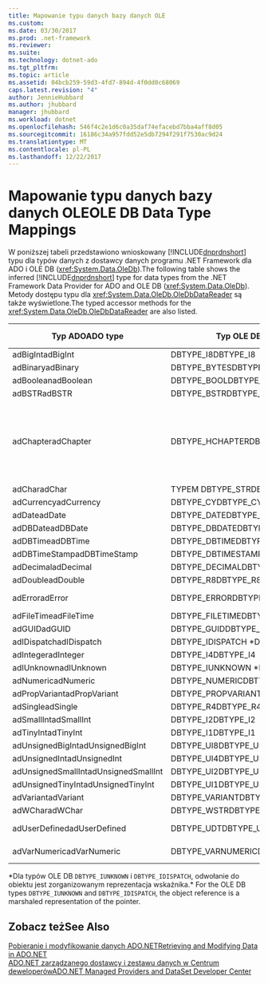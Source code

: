 ```yaml
---
title: Mapowanie typu danych bazy danych OLE
ms.custom: 
ms.date: 03/30/2017
ms.prod: .net-framework
ms.reviewer: 
ms.suite: 
ms.technology: dotnet-ado
ms.tgt_pltfrm: 
ms.topic: article
ms.assetid: 04bcb259-59d3-4fd7-894d-4f0dd0c68069
caps.latest.revision: "4"
author: JennieHubbard
ms.author: jhubbard
manager: jhubbard
ms.workload: dotnet
ms.openlocfilehash: 546f4c2e1d6c0a35daf74efacebd7bba4aff8d05
ms.sourcegitcommit: 16186c34a957fdd52e5db7294f291f7530ac9d24
ms.translationtype: MT
ms.contentlocale: pl-PL
ms.lasthandoff: 12/22/2017
---
```

# <a name="ole-db-data-type-mappings"></a><span data-ttu-id="f40bd-102">Mapowanie typu danych bazy danych OLE</span><span class="sxs-lookup"><span data-stu-id="f40bd-102">OLE DB Data Type Mappings</span></span>
<span data-ttu-id="f40bd-103">W poniższej tabeli przedstawiono wnioskowany [!INCLUDE[dnprdnshort](../../../../includes/dnprdnshort-md.md)] typu dla typów danych z dostawcy danych programu .NET Framework dla ADO i OLE DB (<xref:System.Data.OleDb>).</span><span class="sxs-lookup"><span data-stu-id="f40bd-103">The following table shows the inferred [!INCLUDE[dnprdnshort](../../../../includes/dnprdnshort-md.md)] type for data types from the .NET Framework Data Provider for ADO and OLE DB (<xref:System.Data.OleDb>).</span></span> <span data-ttu-id="f40bd-104">Metody dostępu typu dla <xref:System.Data.OleDb.OleDbDataReader> są także wyświetlone.</span><span class="sxs-lookup"><span data-stu-id="f40bd-104">The typed accessor methods for the <xref:System.Data.OleDb.OleDbDataReader> are also listed.</span></span>  
  
|<span data-ttu-id="f40bd-105">Typ ADO</span><span class="sxs-lookup"><span data-stu-id="f40bd-105">ADO type</span></span>|<span data-ttu-id="f40bd-106">Typ OLE DB</span><span class="sxs-lookup"><span data-stu-id="f40bd-106">OLE DB type</span></span>|[!INCLUDE[dnprdnshort](../../../../includes/dnprdnshort-md.md)]<span data-ttu-id="f40bd-107">Typ</span><span class="sxs-lookup"><span data-stu-id="f40bd-107"> type</span></span>|[!INCLUDE[dnprdnshort](../../../../includes/dnprdnshort-md.md)]<span data-ttu-id="f40bd-108">typizowane metody dostępu</span><span class="sxs-lookup"><span data-stu-id="f40bd-108"> typed accessor</span></span>|  
|--------------|-----------------|----------------------------------------------------------------------|--------------------------------------------------------------------------------|  
|<span data-ttu-id="f40bd-109">adBigInt</span><span class="sxs-lookup"><span data-stu-id="f40bd-109">adBigInt</span></span>|<span data-ttu-id="f40bd-110">DBTYPE_I8</span><span class="sxs-lookup"><span data-stu-id="f40bd-110">DBTYPE_I8</span></span>|<span data-ttu-id="f40bd-111">Int64</span><span class="sxs-lookup"><span data-stu-id="f40bd-111">Int64</span></span>|<span data-ttu-id="f40bd-112">GetInt64()</span><span class="sxs-lookup"><span data-stu-id="f40bd-112">GetInt64()</span></span>|  
|<span data-ttu-id="f40bd-113">adBinary</span><span class="sxs-lookup"><span data-stu-id="f40bd-113">adBinary</span></span>|<span data-ttu-id="f40bd-114">DBTYPE_BYTES</span><span class="sxs-lookup"><span data-stu-id="f40bd-114">DBTYPE_BYTES</span></span>|<span data-ttu-id="f40bd-115">Byte]</span><span class="sxs-lookup"><span data-stu-id="f40bd-115">Byte[]</span></span>|<span data-ttu-id="f40bd-116">Metody GetBytes()</span><span class="sxs-lookup"><span data-stu-id="f40bd-116">GetBytes()</span></span>|  
|<span data-ttu-id="f40bd-117">adBoolean</span><span class="sxs-lookup"><span data-stu-id="f40bd-117">adBoolean</span></span>|<span data-ttu-id="f40bd-118">DBTYPE_BOOL</span><span class="sxs-lookup"><span data-stu-id="f40bd-118">DBTYPE_BOOL</span></span>|<span data-ttu-id="f40bd-119">Boolean</span><span class="sxs-lookup"><span data-stu-id="f40bd-119">Boolean</span></span>|<span data-ttu-id="f40bd-120">GetBoolean()</span><span class="sxs-lookup"><span data-stu-id="f40bd-120">GetBoolean()</span></span>|  
|<span data-ttu-id="f40bd-121">adBSTR</span><span class="sxs-lookup"><span data-stu-id="f40bd-121">adBSTR</span></span>|<span data-ttu-id="f40bd-122">DBTYPE_BSTR</span><span class="sxs-lookup"><span data-stu-id="f40bd-122">DBTYPE_BSTR</span></span>|<span data-ttu-id="f40bd-123">String</span><span class="sxs-lookup"><span data-stu-id="f40bd-123">String</span></span>|<span data-ttu-id="f40bd-124">GetString()</span><span class="sxs-lookup"><span data-stu-id="f40bd-124">GetString()</span></span>|  
|<span data-ttu-id="f40bd-125">adChapter</span><span class="sxs-lookup"><span data-stu-id="f40bd-125">adChapter</span></span>|<span data-ttu-id="f40bd-126">DBTYPE_HCHAPTER</span><span class="sxs-lookup"><span data-stu-id="f40bd-126">DBTYPE_HCHAPTER</span></span>|<span data-ttu-id="f40bd-127">Obsługiwane za pośrednictwem `DataReader`.</span><span class="sxs-lookup"><span data-stu-id="f40bd-127">Supported through the `DataReader`.</span></span> <span data-ttu-id="f40bd-128">Zobacz [pobierania danych przy użyciu elementu DataReader](../../../../docs/framework/data/adonet/retrieving-data-using-a-datareader.md).</span><span class="sxs-lookup"><span data-stu-id="f40bd-128">See [Retrieving Data Using a DataReader](../../../../docs/framework/data/adonet/retrieving-data-using-a-datareader.md).</span></span>|<span data-ttu-id="f40bd-129">GetValue()</span><span class="sxs-lookup"><span data-stu-id="f40bd-129">GetValue()</span></span>|  
|<span data-ttu-id="f40bd-130">adChar</span><span class="sxs-lookup"><span data-stu-id="f40bd-130">adChar</span></span>|<span data-ttu-id="f40bd-131">TYPEM DBTYPE_STR</span><span class="sxs-lookup"><span data-stu-id="f40bd-131">DBTYPE_STR</span></span>|<span data-ttu-id="f40bd-132">String</span><span class="sxs-lookup"><span data-stu-id="f40bd-132">String</span></span>|<span data-ttu-id="f40bd-133">GetString()</span><span class="sxs-lookup"><span data-stu-id="f40bd-133">GetString()</span></span>|  
|<span data-ttu-id="f40bd-134">adCurrency</span><span class="sxs-lookup"><span data-stu-id="f40bd-134">adCurrency</span></span>|<span data-ttu-id="f40bd-135">DBTYPE_CY</span><span class="sxs-lookup"><span data-stu-id="f40bd-135">DBTYPE_CY</span></span>|<span data-ttu-id="f40bd-136">Wartość dziesiętna</span><span class="sxs-lookup"><span data-stu-id="f40bd-136">Decimal</span></span>|<span data-ttu-id="f40bd-137">GetDecimal()</span><span class="sxs-lookup"><span data-stu-id="f40bd-137">GetDecimal()</span></span>|  
|<span data-ttu-id="f40bd-138">adDate</span><span class="sxs-lookup"><span data-stu-id="f40bd-138">adDate</span></span>|<span data-ttu-id="f40bd-139">DBTYPE_DATE</span><span class="sxs-lookup"><span data-stu-id="f40bd-139">DBTYPE_DATE</span></span>|<span data-ttu-id="f40bd-140">DataGodzina</span><span class="sxs-lookup"><span data-stu-id="f40bd-140">DateTime</span></span>|<span data-ttu-id="f40bd-141">GetDateTime()</span><span class="sxs-lookup"><span data-stu-id="f40bd-141">GetDateTime()</span></span>|  
|<span data-ttu-id="f40bd-142">adDBDate</span><span class="sxs-lookup"><span data-stu-id="f40bd-142">adDBDate</span></span>|<span data-ttu-id="f40bd-143">DBTYPE_DBDATE</span><span class="sxs-lookup"><span data-stu-id="f40bd-143">DBTYPE_DBDATE</span></span>|<span data-ttu-id="f40bd-144">DataGodzina</span><span class="sxs-lookup"><span data-stu-id="f40bd-144">DateTime</span></span>|<span data-ttu-id="f40bd-145">GetDateTime()</span><span class="sxs-lookup"><span data-stu-id="f40bd-145">GetDateTime()</span></span>|  
|<span data-ttu-id="f40bd-146">adDBTime</span><span class="sxs-lookup"><span data-stu-id="f40bd-146">adDBTime</span></span>|<span data-ttu-id="f40bd-147">DBTYPE_DBTIME</span><span class="sxs-lookup"><span data-stu-id="f40bd-147">DBTYPE_DBTIME</span></span>|<span data-ttu-id="f40bd-148">DataGodzina</span><span class="sxs-lookup"><span data-stu-id="f40bd-148">DateTime</span></span>|<span data-ttu-id="f40bd-149">GetDateTime()</span><span class="sxs-lookup"><span data-stu-id="f40bd-149">GetDateTime()</span></span>|  
|<span data-ttu-id="f40bd-150">adDBTimeStamp</span><span class="sxs-lookup"><span data-stu-id="f40bd-150">adDBTimeStamp</span></span>|<span data-ttu-id="f40bd-151">DBTYPE_DBTIMESTAMP</span><span class="sxs-lookup"><span data-stu-id="f40bd-151">DBTYPE_DBTIMESTAMP</span></span>|<span data-ttu-id="f40bd-152">DataGodzina</span><span class="sxs-lookup"><span data-stu-id="f40bd-152">DateTime</span></span>|<span data-ttu-id="f40bd-153">GetDateTime()</span><span class="sxs-lookup"><span data-stu-id="f40bd-153">GetDateTime()</span></span>|  
|<span data-ttu-id="f40bd-154">adDecimal</span><span class="sxs-lookup"><span data-stu-id="f40bd-154">adDecimal</span></span>|<span data-ttu-id="f40bd-155">DBTYPE_DECIMAL</span><span class="sxs-lookup"><span data-stu-id="f40bd-155">DBTYPE_DECIMAL</span></span>|<span data-ttu-id="f40bd-156">Wartość dziesiętna</span><span class="sxs-lookup"><span data-stu-id="f40bd-156">Decimal</span></span>|<span data-ttu-id="f40bd-157">GetDecimal()</span><span class="sxs-lookup"><span data-stu-id="f40bd-157">GetDecimal()</span></span>|  
|<span data-ttu-id="f40bd-158">adDouble</span><span class="sxs-lookup"><span data-stu-id="f40bd-158">adDouble</span></span>|<span data-ttu-id="f40bd-159">DBTYPE_R8</span><span class="sxs-lookup"><span data-stu-id="f40bd-159">DBTYPE_R8</span></span>|<span data-ttu-id="f40bd-160">Double</span><span class="sxs-lookup"><span data-stu-id="f40bd-160">Double</span></span>|<span data-ttu-id="f40bd-161">GetDouble()</span><span class="sxs-lookup"><span data-stu-id="f40bd-161">GetDouble()</span></span>|  
|<span data-ttu-id="f40bd-162">adError</span><span class="sxs-lookup"><span data-stu-id="f40bd-162">adError</span></span>|<span data-ttu-id="f40bd-163">DBTYPE_ERROR</span><span class="sxs-lookup"><span data-stu-id="f40bd-163">DBTYPE_ERROR</span></span>|<span data-ttu-id="f40bd-164">Externalexception —</span><span class="sxs-lookup"><span data-stu-id="f40bd-164">ExternalException</span></span>|<span data-ttu-id="f40bd-165">GetValue()</span><span class="sxs-lookup"><span data-stu-id="f40bd-165">GetValue()</span></span>|  
|<span data-ttu-id="f40bd-166">adFileTime</span><span class="sxs-lookup"><span data-stu-id="f40bd-166">adFileTime</span></span>|<span data-ttu-id="f40bd-167">DBTYPE_FILETIME</span><span class="sxs-lookup"><span data-stu-id="f40bd-167">DBTYPE_FILETIME</span></span>|<span data-ttu-id="f40bd-168">DataGodzina</span><span class="sxs-lookup"><span data-stu-id="f40bd-168">DateTime</span></span>|<span data-ttu-id="f40bd-169">GetDateTime()</span><span class="sxs-lookup"><span data-stu-id="f40bd-169">GetDateTime()</span></span>|  
|<span data-ttu-id="f40bd-170">adGUID</span><span class="sxs-lookup"><span data-stu-id="f40bd-170">adGUID</span></span>|<span data-ttu-id="f40bd-171">DBTYPE_GUID</span><span class="sxs-lookup"><span data-stu-id="f40bd-171">DBTYPE_GUID</span></span>|<span data-ttu-id="f40bd-172">Identyfikator GUID</span><span class="sxs-lookup"><span data-stu-id="f40bd-172">Guid</span></span>|<span data-ttu-id="f40bd-173">GetGuid()</span><span class="sxs-lookup"><span data-stu-id="f40bd-173">GetGuid()</span></span>|  
|<span data-ttu-id="f40bd-174">adIDispatch</span><span class="sxs-lookup"><span data-stu-id="f40bd-174">adIDispatch</span></span>|<span data-ttu-id="f40bd-175">DBTYPE_IDISPATCH *</span><span class="sxs-lookup"><span data-stu-id="f40bd-175">DBTYPE_IDISPATCH *</span></span>|<span data-ttu-id="f40bd-176">Obiekt</span><span class="sxs-lookup"><span data-stu-id="f40bd-176">Object</span></span>|<span data-ttu-id="f40bd-177">GetValue()</span><span class="sxs-lookup"><span data-stu-id="f40bd-177">GetValue()</span></span>|  
|<span data-ttu-id="f40bd-178">adInteger</span><span class="sxs-lookup"><span data-stu-id="f40bd-178">adInteger</span></span>|<span data-ttu-id="f40bd-179">DBTYPE_I4</span><span class="sxs-lookup"><span data-stu-id="f40bd-179">DBTYPE_I4</span></span>|<span data-ttu-id="f40bd-180">Int32</span><span class="sxs-lookup"><span data-stu-id="f40bd-180">Int32</span></span>|<span data-ttu-id="f40bd-181">GetInt32()</span><span class="sxs-lookup"><span data-stu-id="f40bd-181">GetInt32()</span></span>|  
|<span data-ttu-id="f40bd-182">adIUnknown</span><span class="sxs-lookup"><span data-stu-id="f40bd-182">adIUnknown</span></span>|<span data-ttu-id="f40bd-183">DBTYPE_IUNKNOWN *</span><span class="sxs-lookup"><span data-stu-id="f40bd-183">DBTYPE_IUNKNOWN *</span></span>|<span data-ttu-id="f40bd-184">Obiekt</span><span class="sxs-lookup"><span data-stu-id="f40bd-184">Object</span></span>|<span data-ttu-id="f40bd-185">GetValue()</span><span class="sxs-lookup"><span data-stu-id="f40bd-185">GetValue()</span></span>|  
|<span data-ttu-id="f40bd-186">adNumeric</span><span class="sxs-lookup"><span data-stu-id="f40bd-186">adNumeric</span></span>|<span data-ttu-id="f40bd-187">DBTYPE_NUMERIC</span><span class="sxs-lookup"><span data-stu-id="f40bd-187">DBTYPE_NUMERIC</span></span>|<span data-ttu-id="f40bd-188">Wartość dziesiętna</span><span class="sxs-lookup"><span data-stu-id="f40bd-188">Decimal</span></span>|<span data-ttu-id="f40bd-189">GetDecimal()</span><span class="sxs-lookup"><span data-stu-id="f40bd-189">GetDecimal()</span></span>|  
|<span data-ttu-id="f40bd-190">adPropVariant</span><span class="sxs-lookup"><span data-stu-id="f40bd-190">adPropVariant</span></span>|<span data-ttu-id="f40bd-191">DBTYPE_PROPVARIANT</span><span class="sxs-lookup"><span data-stu-id="f40bd-191">DBTYPE_PROPVARIANT</span></span>|<span data-ttu-id="f40bd-192">Obiekt</span><span class="sxs-lookup"><span data-stu-id="f40bd-192">Object</span></span>|<span data-ttu-id="f40bd-193">GetValue()</span><span class="sxs-lookup"><span data-stu-id="f40bd-193">GetValue()</span></span>|  
|<span data-ttu-id="f40bd-194">adSingle</span><span class="sxs-lookup"><span data-stu-id="f40bd-194">adSingle</span></span>|<span data-ttu-id="f40bd-195">DBTYPE_R4</span><span class="sxs-lookup"><span data-stu-id="f40bd-195">DBTYPE_R4</span></span>|<span data-ttu-id="f40bd-196">Single</span><span class="sxs-lookup"><span data-stu-id="f40bd-196">Single</span></span>|<span data-ttu-id="f40bd-197">GetFloat()</span><span class="sxs-lookup"><span data-stu-id="f40bd-197">GetFloat()</span></span>|  
|<span data-ttu-id="f40bd-198">adSmallInt</span><span class="sxs-lookup"><span data-stu-id="f40bd-198">adSmallInt</span></span>|<span data-ttu-id="f40bd-199">DBTYPE_I2</span><span class="sxs-lookup"><span data-stu-id="f40bd-199">DBTYPE_I2</span></span>|<span data-ttu-id="f40bd-200">Int16</span><span class="sxs-lookup"><span data-stu-id="f40bd-200">Int16</span></span>|<span data-ttu-id="f40bd-201">GetInt16()</span><span class="sxs-lookup"><span data-stu-id="f40bd-201">GetInt16()</span></span>|  
|<span data-ttu-id="f40bd-202">adTinyInt</span><span class="sxs-lookup"><span data-stu-id="f40bd-202">adTinyInt</span></span>|<span data-ttu-id="f40bd-203">DBTYPE_I1</span><span class="sxs-lookup"><span data-stu-id="f40bd-203">DBTYPE_I1</span></span>|<span data-ttu-id="f40bd-204">Byte</span><span class="sxs-lookup"><span data-stu-id="f40bd-204">Byte</span></span>|<span data-ttu-id="f40bd-205">GetByte()</span><span class="sxs-lookup"><span data-stu-id="f40bd-205">GetByte()</span></span>|  
|<span data-ttu-id="f40bd-206">adUnsignedBigInt</span><span class="sxs-lookup"><span data-stu-id="f40bd-206">adUnsignedBigInt</span></span>|<span data-ttu-id="f40bd-207">DBTYPE_UI8</span><span class="sxs-lookup"><span data-stu-id="f40bd-207">DBTYPE_UI8</span></span>|<span data-ttu-id="f40bd-208">UInt64</span><span class="sxs-lookup"><span data-stu-id="f40bd-208">UInt64</span></span>|<span data-ttu-id="f40bd-209">GetValue()</span><span class="sxs-lookup"><span data-stu-id="f40bd-209">GetValue()</span></span>|  
|<span data-ttu-id="f40bd-210">adUnsignedInt</span><span class="sxs-lookup"><span data-stu-id="f40bd-210">adUnsignedInt</span></span>|<span data-ttu-id="f40bd-211">DBTYPE_UI4</span><span class="sxs-lookup"><span data-stu-id="f40bd-211">DBTYPE_UI4</span></span>|<span data-ttu-id="f40bd-212">UInt32</span><span class="sxs-lookup"><span data-stu-id="f40bd-212">UInt32</span></span>|<span data-ttu-id="f40bd-213">GetValue()</span><span class="sxs-lookup"><span data-stu-id="f40bd-213">GetValue()</span></span>|  
|<span data-ttu-id="f40bd-214">adUnsignedSmallInt</span><span class="sxs-lookup"><span data-stu-id="f40bd-214">adUnsignedSmallInt</span></span>|<span data-ttu-id="f40bd-215">DBTYPE_UI2</span><span class="sxs-lookup"><span data-stu-id="f40bd-215">DBTYPE_UI2</span></span>|<span data-ttu-id="f40bd-216">UInt16</span><span class="sxs-lookup"><span data-stu-id="f40bd-216">UInt16</span></span>|<span data-ttu-id="f40bd-217">GetValue()</span><span class="sxs-lookup"><span data-stu-id="f40bd-217">GetValue()</span></span>|  
|<span data-ttu-id="f40bd-218">adUnsignedTinyInt</span><span class="sxs-lookup"><span data-stu-id="f40bd-218">adUnsignedTinyInt</span></span>|<span data-ttu-id="f40bd-219">DBTYPE_UI1</span><span class="sxs-lookup"><span data-stu-id="f40bd-219">DBTYPE_UI1</span></span>|<span data-ttu-id="f40bd-220">Byte</span><span class="sxs-lookup"><span data-stu-id="f40bd-220">Byte</span></span>|<span data-ttu-id="f40bd-221">GetByte()</span><span class="sxs-lookup"><span data-stu-id="f40bd-221">GetByte()</span></span>|  
|<span data-ttu-id="f40bd-222">adVariant</span><span class="sxs-lookup"><span data-stu-id="f40bd-222">adVariant</span></span>|<span data-ttu-id="f40bd-223">DBTYPE_VARIANT</span><span class="sxs-lookup"><span data-stu-id="f40bd-223">DBTYPE_VARIANT</span></span>|<span data-ttu-id="f40bd-224">Obiekt</span><span class="sxs-lookup"><span data-stu-id="f40bd-224">Object</span></span>|<span data-ttu-id="f40bd-225">GetValue()</span><span class="sxs-lookup"><span data-stu-id="f40bd-225">GetValue()</span></span>|  
|<span data-ttu-id="f40bd-226">adWChar</span><span class="sxs-lookup"><span data-stu-id="f40bd-226">adWChar</span></span>|<span data-ttu-id="f40bd-227">DBTYPE_WSTR</span><span class="sxs-lookup"><span data-stu-id="f40bd-227">DBTYPE_WSTR</span></span>|<span data-ttu-id="f40bd-228">String</span><span class="sxs-lookup"><span data-stu-id="f40bd-228">String</span></span>|<span data-ttu-id="f40bd-229">GetString()</span><span class="sxs-lookup"><span data-stu-id="f40bd-229">GetString()</span></span>|  
|<span data-ttu-id="f40bd-230">adUserDefined</span><span class="sxs-lookup"><span data-stu-id="f40bd-230">adUserDefined</span></span>|<span data-ttu-id="f40bd-231">DBTYPE_UDT</span><span class="sxs-lookup"><span data-stu-id="f40bd-231">DBTYPE_UDT</span></span>|<span data-ttu-id="f40bd-232">Nieobsługiwane</span><span class="sxs-lookup"><span data-stu-id="f40bd-232">not supported</span></span>||  
|<span data-ttu-id="f40bd-233">adVarNumeric</span><span class="sxs-lookup"><span data-stu-id="f40bd-233">adVarNumeric</span></span>|<span data-ttu-id="f40bd-234">DBTYPE_VARNUMERIC</span><span class="sxs-lookup"><span data-stu-id="f40bd-234">DBTYPE_VARNUMERIC</span></span>|<span data-ttu-id="f40bd-235">Nieobsługiwane</span><span class="sxs-lookup"><span data-stu-id="f40bd-235">not supported</span></span>||  
  
 <span data-ttu-id="f40bd-236">\*Dla typów OLE DB `DBTYPE_IUNKNOWN` i `DBTYPE_IDISPATCH`, odwołanie do obiektu jest zorganizowanym reprezentacja wskaźnika.</span><span class="sxs-lookup"><span data-stu-id="f40bd-236">\* For the OLE DB types `DBTYPE_IUNKNOWN` and `DBTYPE_IDISPATCH`, the object reference is a marshaled representation of the pointer.</span></span>  
  
## <a name="see-also"></a><span data-ttu-id="f40bd-237">Zobacz też</span><span class="sxs-lookup"><span data-stu-id="f40bd-237">See Also</span></span>  
 [<span data-ttu-id="f40bd-238">Pobieranie i modyfikowanie danych ADO.NET</span><span class="sxs-lookup"><span data-stu-id="f40bd-238">Retrieving and Modifying Data in ADO.NET</span></span>](../../../../docs/framework/data/adonet/retrieving-and-modifying-data.md)  
 [<span data-ttu-id="f40bd-239">ADO.NET zarządzanego dostawcy i zestawu danych w Centrum deweloperów</span><span class="sxs-lookup"><span data-stu-id="f40bd-239">ADO.NET Managed Providers and DataSet Developer Center</span></span>](http://go.microsoft.com/fwlink/?LinkId=217917)
